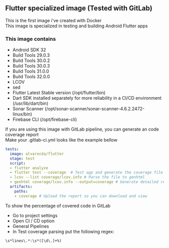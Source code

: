 ## Flutter specialized image (Tested with GitLab)
This is the first image i've created with Docker  
This image is specialized in testing and building Android Flutter apps
### This image contains
- Android SDK 32
- Build Tools 29.0.3
- Build Tools 30.0.2
- Build Tools 30.0.3
- Build Tools 31.0.0
- Build Tools 32.0.0
- LCOV
- sed
- Flutter Latest Stable version (/opt/flutter/bin)
- Dart SDK installed separately for more reliability in a CI/CD environment (/usr/lib/dart/bin)
- Sonar Scanner (/opt/sonar-scanner/sonar-scanner-4.6.2.2472-linux/bin)
- Firebase CLI (/opt/firebase-cli) 



If you are using this image with GitLab pipeline, you can generate an code coverage report  
Make your .gitlab-ci.yml looks like the example bellow

```yaml
tests:
  image: alvarocda/flutter
  stage: test
  script:
  - flutter analyze
  - flutter test --coverage  # Test app and generate the coverage file
  - lcov --list coverage/lcov.info # Parse the file to genhtml
  - genhtml coverage/lcov.info --output=coverage # Generate detailed report
  artifacts:
    paths:
    - coverage # Upload the report so you can download and view
```

To show the percentage of covered code in GitLab
- Go to project settings
- Open CI / CD option
- General Pipelines
- In Test coverage parsing put the following regex: 
```
\s*lines\.*:\s*([\d\.]+%)
```


